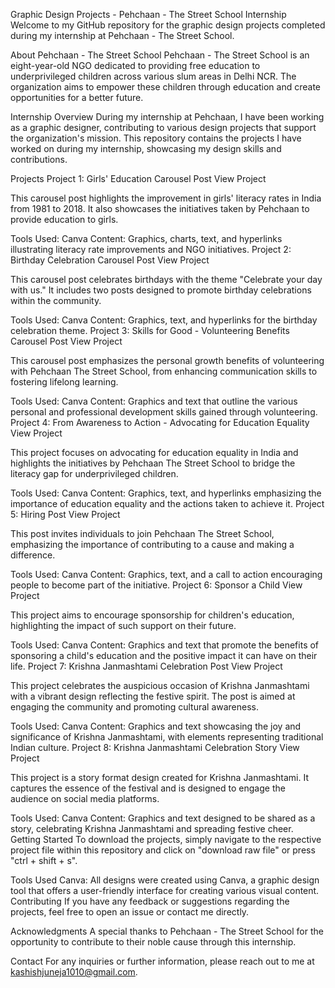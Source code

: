 Graphic Design Projects - Pehchaan - The Street School Internship
Welcome to my GitHub repository for the graphic design projects completed during my internship at Pehchaan - The Street School.

About Pehchaan - The Street School
Pehchaan - The Street School is an eight-year-old NGO dedicated to providing free education to underprivileged children across various slum areas in Delhi NCR. The organization aims to empower these children through education and create opportunities for a better future.

Internship Overview
During my internship at Pehchaan, I have been working as a graphic designer, contributing to various design projects that support the organization's mission. This repository contains the projects I have worked on during my internship, showcasing my design skills and contributions.

Projects
Project 1: Girls' Education Carousel Post
View Project

This carousel post highlights the improvement in girls' literacy rates in India from 1981 to 2018. It also showcases the initiatives taken by Pehchaan to provide education to girls.

Tools Used: Canva
Content: Graphics, charts, text, and hyperlinks illustrating literacy rate improvements and NGO initiatives.
Project 2: Birthday Celebration Carousel Post
View Project

This carousel post celebrates birthdays with the theme "Celebrate your day with us." It includes two posts designed to promote birthday celebrations within the community.

Tools Used: Canva
Content: Graphics, text, and hyperlinks for the birthday celebration theme.
Project 3: Skills for Good - Volunteering Benefits Carousel Post
View Project

This carousel post emphasizes the personal growth benefits of volunteering with Pehchaan The Street School, from enhancing communication skills to fostering lifelong learning.

Tools Used: Canva
Content: Graphics and text that outline the various personal and professional development skills gained through volunteering.
Project 4: From Awareness to Action - Advocating for Education Equality
View Project

This project focuses on advocating for education equality in India and highlights the initiatives by Pehchaan The Street School to bridge the literacy gap for underprivileged children.

Tools Used: Canva
Content: Graphics, text, and hyperlinks emphasizing the importance of education equality and the actions taken to achieve it.
Project 5: Hiring Post
View Project

This post invites individuals to join Pehchaan The Street School, emphasizing the importance of contributing to a cause and making a difference.

Tools Used: Canva
Content: Graphics, text, and a call to action encouraging people to become part of the initiative.
Project 6: Sponsor a Child
View Project

This project aims to encourage sponsorship for children's education, highlighting the impact of such support on their future.

Tools Used: Canva
Content: Graphics and text that promote the benefits of sponsoring a child's education and the positive impact it can have on their life.
Project 7: Krishna Janmashtami Celebration Post
View Project

This project celebrates the auspicious occasion of Krishna Janmashtami with a vibrant design reflecting the festive spirit. The post is aimed at engaging the community and promoting cultural awareness.

Tools Used: Canva
Content: Graphics and text showcasing the joy and significance of Krishna Janmashtami, with elements representing traditional Indian culture.
Project 8: Krishna Janmashtami Celebration Story
View Project

This project is a story format design created for Krishna Janmashtami. It captures the essence of the festival and is designed to engage the audience on social media platforms.

Tools Used: Canva
Content: Graphics and text designed to be shared as a story, celebrating Krishna Janmashtami and spreading festive cheer.
Getting Started
To download the projects, simply navigate to the respective project file within this repository and click on "download raw file" or press "ctrl + shift + s".

Tools Used
Canva: All designs were created using Canva, a graphic design tool that offers a user-friendly interface for creating various visual content.
Contributing
If you have any feedback or suggestions regarding the projects, feel free to open an issue or contact me directly.

Acknowledgments
A special thanks to Pehchaan - The Street School for the opportunity to contribute to their noble cause through this internship.

Contact
For any inquiries or further information, please reach out to me at kashishjuneja1010@gmail.com.
